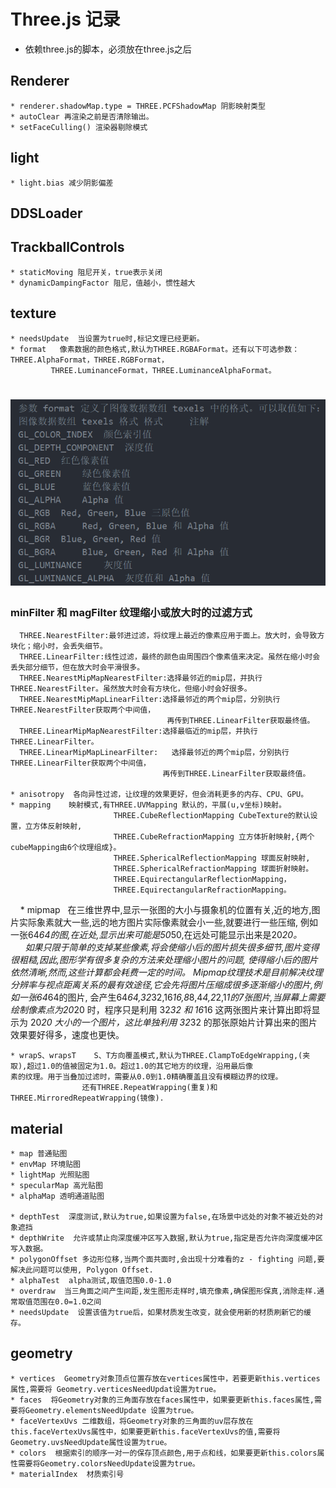 # Three.js 记录
  * 依赖three.js的脚本，必须放在three.js之后
  ## Renderer
    * renderer.shadowMap.type = THREE.PCFShadowMap 阴影映射类型
    * autoClear 再渲染之前是否清除输出。
    * setFaceCulling() 渲染器剔除模式

  ## light
    * light.bias 减少阴影偏差

  ## DDSLoader


  ## TrackballControls
    * staticMoving 阻尼开关，true表示关闭
    * dynamicDampingFactor 阻尼，值越小，惯性越大

  ## texture
    * needsUpdate  当设置为true时,标记文理已经更新。
    * format   像素数据的颜色格式,默认为THREE.RGBAFormat。还有以下可选参数：THREE.AlphaFormat，THREE.RGBFormat，
             THREE.LuminanceFormat，THREE.LuminanceAlphaFormat。
   # ![format.png](https://raw.githubusercontent.com/yixuan7172/three.js-test/master/exercise/imgs/format.png)

   ### minFilter 和 magFilter  纹理缩小或放大时的过滤方式 
      THREE.NearestFilter:最邻进过滤，将纹理上最近的像素应用于面上。放大时，会导致方块化；缩小时，会丢失细节。
      THREE.LinearFilter:线性过滤，最终的颜色由周围四个像素值来决定。虽然在缩小时会丢失部分细节，但在放大时会平滑很多。
      THREE.NearestMipMapNearestFilter:选择最邻近的mip层，并执行THREE.NearestFilter。虽然放大时会有方块化，但缩小时会好很多。
      THREE.NearestMipMapLinearFilter:选择最邻近的两个mip层，分别执行THREE.NearestFilter获取两个中间值，
                                       再传到THREE.LinearFilter获取最终值。
      THREE.LinearMipMapNearestFilter:选择最临近的mip层，并执行THREE.LinearFilter。
      THREE.LinearMipMapLinearFilter:   选择最邻近的两个mip层，分别执行THREE.LinearFilter获取两个中间值，
                                      再传到THREE.LinearFilter获取最终值。

    * anisotropy  各向异性过滤，让纹理的效果更好，但会消耗更多的内存、CPU、GPU。
    * mapping    映射模式,有THREE.UVMapping 默认的，平展(u,v坐标)映射。
                           THREE.CubeReflectionMapping CubeTexture的默认设置，立方体反射映射,
                           THREE.CubeRefractionMapping 立方体折射映射,{两个cubeMapping由6个纹理组成}。
                           THREE.SphericalReflectionMapping 球面反射映射,
                           THREE.SphericalRefractionMapping 球面折射映射。
                           THREE.EquirectangularReflectionMapping，
                           THREE.EquirectangularRefractionMapping。

    
    * mipmap    在三维世界中,显示一张图的大小与摄象机的位置有关,近的地方,图片实际象素就大一些,远的地方图片实际像素就会小一些,就要进行一些压缩,
              例如一张64*64的图,在近处,显示出来可能是50*50,在远处可能显示出来是20*20。
                如果只限于简单的支掉某些像素,将会使缩小后的图片损失很多细节,图片变得很粗糙,因此,图形学有很多复杂的方法来处理缩小图片的问题,
              使得缩小后的图片依然清晰,然而,这些计算都会耗费一定的时间。
                Mipmap纹理技术是目前解决纹理分辨率与视点距离关系的最有效途径,它会先将图片压缩成很多逐渐缩小的图片,例如一张64*64的图片,
              会产生64*64,32*32,16*16,8*8,4*4,2*2,1*1的7张图片,当屏幕上需要绘制像素点为20*20 时，程序只是利用 32*32 和 16*16
              这两张图片来计算出即将显示为 20*20 大小的一个图片，这比单独利用 32*32 的那张原始片计算出来的图片效果要好得多，速度也更快。

    * wrapS、wrapsT    S、T方向覆盖模式,默认为THREE.ClampToEdgeWrapping,(夹取),超过1.0的值被固定为1.0。超过1.0的其它地方的纹理，沿用最后像                     素的纹理。用于当叠加过滤时，需要从0.0到1.0精确覆盖且没有模糊边界的纹理。
                    还有THREE.RepeatWrapping(重复)和THREE.MirroredRepeatWrapping(镜像).
  ## material
    * map 普通贴图
    * envMap 环境贴图
    * lightMap 光照贴图
    * specularMap 高光贴图
    * alphaMap 透明通道贴图

    * depthTest  深度测试,默认为true,如果设置为false,在场景中远处的对象不被近处的对象遮挡
    * depthWrite  允许或禁止向深度缓冲区写入数据,默认为true,指定是否允许向深度缓冲区写入数据。
    * polygonOffset 多边形位移,当两个面共面时,会出现十分难看的z - fighting 问题,要解决此问题可以使用, Polygon Offset.
    * alphaTest  alpha测试,取值范围0.0-1.0
    * overdraw  当三角面之间产生间距,发生图形走样时,填充像素,确保图形保真,消除走样.通常取值范围在0.0=1.0之间
    * needsUpdate  设置该值为true后，如果材质发生改变，就会使用新的材质刷新它的缓存。

  ## geometry
    * vertices  Geometry对象顶点位置存放在vertices属性中，若要更新this.vertices属性,需要将 Geometry.verticesNeedUpdat设置为true。
    * faces  将Geometry对象的三角面存放在faces属性中，如果要更新this.faces属性,需要将Geometry.elementsNeedUpdate 设置为true。
    * faceVertexUvs 二维数组，将Geometry对象的三角面的uv层存放在this.faceVertexUvs属性中，如果要更新this.faceVertexUvs的值,需要将Geometry.uvsNeedUpdate属性设置为true。
    * colors  根据索引的顺序一对一的保存顶点颜色,用于点和线，如果要更新this.colors属性需要将Geometry.colorsNeedUpdate设置为true。
    * materialIndex  材质索引号


